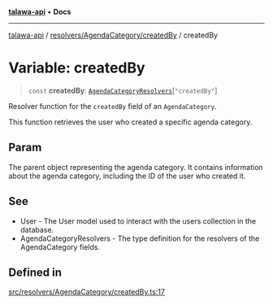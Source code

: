[**talawa-api**](../../../../README.md) • **Docs**

***

[talawa-api](../../../../modules.md) / [resolvers/AgendaCategory/createdBy](../README.md) / createdBy

# Variable: createdBy

> `const` **createdBy**: [`AgendaCategoryResolvers`](../../../../types/generatedGraphQLTypes/type-aliases/AgendaCategoryResolvers.md)\[`"createdBy"`\]

Resolver function for the `createdBy` field of an `AgendaCategory`.

This function retrieves the user who created a specific agenda category.

## Param

The parent object representing the agenda category. It contains information about the agenda category, including the ID of the user who created it.

## See

 - User - The User model used to interact with the users collection in the database.
 - AgendaCategoryResolvers - The type definition for the resolvers of the AgendaCategory fields.

## Defined in

[src/resolvers/AgendaCategory/createdBy.ts:17](https://github.com/PalisadoesFoundation/talawa-api/blob/6712e9940a5702665afc506fa9f6e9d7e1dc7991/src/resolvers/AgendaCategory/createdBy.ts#L17)
